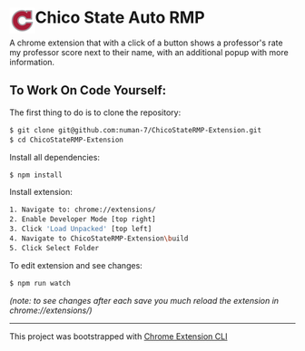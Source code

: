 # <img src="public/icons/icon_48.png" width="45" align="left"> Chico State Auto RMP
A chrome extension that with a click of a button shows a professor's rate my professor score next to their name, with an additional popup with more information.
## To Work On Code Yourself:

The first thing to do is to clone the repository:
```sh
$ git clone git@github.com:numan-7/ChicoStateRMP-Extension.git
$ cd ChicoStateRMP-Extension
```
Install all dependencies:
```sh
$ npm install
```
Install extension:
```sh
1. Navigate to: chrome://extensions/
2. Enable Developer Mode [top right]
3. Click 'Load Unpacked' [top left]
4. Navigate to ChicoStateRMP-Extension\build
5. Click Select Folder
```
To edit extension and see changes:
```sh
$ npm run watch
```
_(note: to see changes after each save you much reload the extension in chrome://extensions/)_

---
This project was bootstrapped with [Chrome Extension CLI](https://github.com/dutiyesh/chrome-extension-cli)

